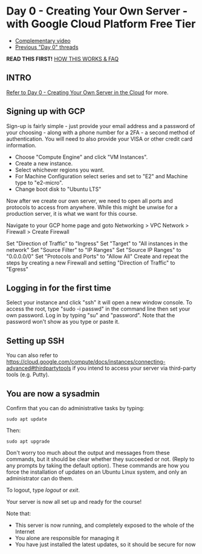 # Day 0 - Creating Your Own Server - with Google Cloud Platform Free Tier

* [Complementary video](https://youtube.com/live/_-6UYOjRIVQ?feature=share)
* [Previous "Day 0" threads](https://www.reddit.com/r/linuxupskillchallenge/search/?q=Day%200&restrict_sr=1)

**READ THIS FIRST!** [HOW THIS WORKS & FAQ](https://www.reddit.com/r/linuxupskillchallenge/comments/qeymzb/please_read_this_first_how_this_works_faq/)

## INTRO

[Refer to Day 0 - Creating Your Own Server in the Cloud](https://github.com/livialima/linuxupskillchallenge/blob/master/00-VPS-big.md) for more.

## Signing up with GCP

Sign-up is fairly simple - just provide your email address and a password of your choosing - along with a phone number for a 2FA - a second method of authentication.
You will need to also provide your VISA or other credit card information.

* Choose "Compute Engine" and click "VM Instances".
* Create a new instance.
* Select whichever regions you want.
* For Machine Configuration select series and set to "E2" and Machine type to "e2-micro".
* Change boot disk to "Ubuntu LTS"

Now after we create our own server, we need to open all ports and protocols to access from anywhere. While this might be unwise for a production server, it is what we want for this course.

Navigate to your GCP home page and goto Networking > VPC Network > Firewall > Create Firewall

Set "Direction of Traffic" to "Ingress"
Set "Target" to "All instances in the network"
Set "Source Filter" to "IP Ranges"
Set "Source IP Ranges" to  "0.0.0.0/0"
Set "Protocols and Ports" to "Allow All"
Create and repeat the steps by creating a new Firewall and setting "Direction of Traffic" to "Egress"

## Logging in for the first time

Select your instance and click "ssh" it will open a new window console. To access the root, type "sudo -i passwd" in the command line then set your own password. Log in by typing "su" and "password". Note that the password won't show as you type or paste it.

## Setting up SSH

You can also refer to <https://cloud.google.com/compute/docs/instances/connecting-advanced#thirdpartytools> if you intend to access your server via third-party tools (e.g. Putty).

## You are now a sysadmin

Confirm that you can do administrative tasks by typing:

`sudo apt update`

Then:

`sudo apt upgrade`

Don't worry too much about the output and messages from these commands, but it should be clear whether they succeeded or not. (Reply to any prompts by taking the default option). These commands are how you force the installation of updates on an Ubuntu Linux system, and only an administrator can do them.

To logout, type _logout_ or _exit_.

Your server is now all set up and ready for the course!

Note that:

* This server is now running, and completely exposed to the whole of the Internet
* You alone are responsible for managing it
* You have just installed the latest updates, so it should be secure for now
